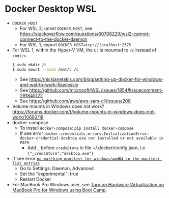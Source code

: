# Docker Desktop WSL

- `DOCKER_HOST`
    - For WSL 2, unset `DOCKER_HOST`, see https://stackoverflow.com/questions/60708229/wsl2-cannot-connect-to-the-docker-daemon
    - For WSL 1, export `DOCKER_HOST=tcp://localhost:2375`
- For WSL 1, within the Hyper-V VM, the `C:` is mounted to `/c` instead of `/mnt/c`.
    ```bash
    $ sudo mkdir /c
    $ sudo mount --bind /mnt/c /c
    ```
    - See https://nickjanetakis.com/blog/setting-up-docker-for-windows-and-wsl-to-work-flawlessly
    - See https://github.com/microsoft/WSL/issues/1854#issuecomment-291845122
    - See https://github.com/aws/aws-sam-cli/issues/208
- Volume mounts in Windows does not work? https://forums.docker.com/t/volume-mounts-in-windows-does-not-work/10693/18
- docker-compose
    - To install `docker-compose`: `pip install docker-compose`
    - If see error `docker.credentials.errors.InitializationError: docker-credential-desktop.exe not installed or not available in PATH`
        - Add `_` before `credsStore` in file ~/.docker/config.json, i.e. `{"_credsStore":"desktop.exe"}`
- If see error [`no matching manifest for windows/amd64 in the manifest list entries`](https://stackoverflow.com/questions/48066994/docker-no-matching-manifest-for-windows-amd64-in-the-manifest-list-entries)
    - Go to Settings: Daemon, Advanced
    - Set the "experimental": true
    - Restart Docker
- For MacBook Pro Windows user, see [Turn on Hardware Virtualization on MacBook Pro for Windows using Boot Camp](https://apple.stackexchange.com/questions/120361/how-to-turn-on-hardware-virtualization-on-late-2013-macbook-pro-for-windows-8-1?).
